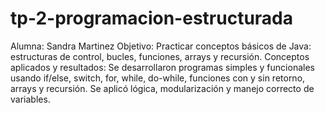 # tp-2-programacion-estructurada
Alumna: Sandra Martinez
Objetivo:
Practicar conceptos básicos de Java: estructuras de control, bucles, funciones, arrays y recursión.
Conceptos aplicados y resultados:
Se desarrollaron programas simples y funcionales usando if/else, switch, for, while, do-while, funciones con y sin retorno, arrays y recursión.
Se aplicó lógica, modularización y manejo correcto de variables.
